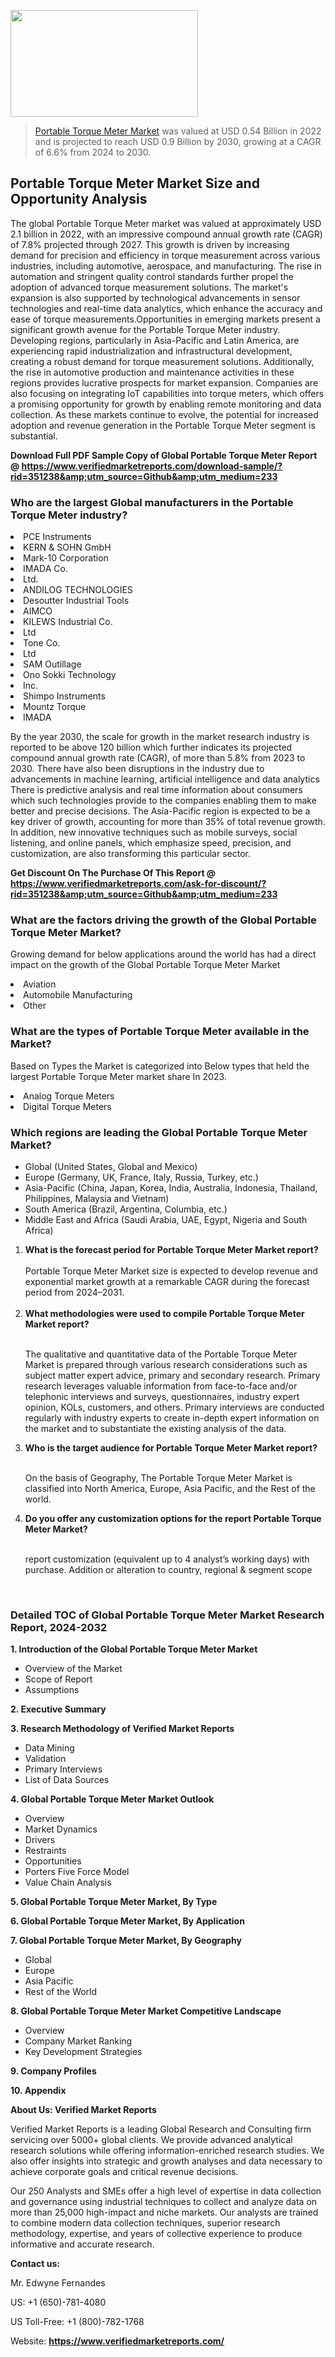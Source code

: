 <img src="https://ffe5etoiles.com/wp-content/uploads/2024/12/MST1-300x171.png" alt="" width="300" height="171" class="alignnone size-medium wp-image-20088" /><blockquote><p><p><a href="https://www.verifiedmarketreports.com/download-sample/?rid=351238&utm_source=Github&utm_medium=233" target="_blank">Portable Torque Meter Market</a> was valued at USD 0.54 Billion in 2022 and is projected to reach USD 0.9 Billion by 2030, growing at a CAGR of 6.6% from 2024 to 2030.</p></blockquote><p><h2>Portable Torque Meter Market Size and Opportunity Analysis</h2>The global Portable Torque Meter market was valued at approximately USD 2.1 billion in 2022, with an impressive compound annual growth rate (CAGR) of 7.8% projected through 2027. This growth is driven by increasing demand for precision and efficiency in torque measurement across various industries, including automotive, aerospace, and manufacturing. The rise in automation and stringent quality control standards further propel the adoption of advanced torque measurement solutions. The market's expansion is also supported by technological advancements in sensor technologies and real-time data analytics, which enhance the accuracy and ease of torque measurements.Opportunities in emerging markets present a significant growth avenue for the Portable Torque Meter industry. Developing regions, particularly in Asia-Pacific and Latin America, are experiencing rapid industrialization and infrastructural development, creating a robust demand for torque measurement solutions. Additionally, the rise in automotive production and maintenance activities in these regions provides lucrative prospects for market expansion. Companies are also focusing on integrating IoT capabilities into torque meters, which offers a promising opportunity for growth by enabling remote monitoring and data collection. As these markets continue to evolve, the potential for increased adoption and revenue generation in the Portable Torque Meter segment is substantial.</p><p class=""><strong>Download Full PDF Sample Copy of Global Portable Torque Meter Report @ <a href="https://www.verifiedmarketreports.com/download-sample/?rid=351238&amp;utm_source=Github&amp;utm_medium=233" target="_blank">https://www.verifiedmarketreports.com/download-sample/?rid=351238&amp;utm_source=Github&amp;utm_medium=233</a></strong></p><h3 id="" class="">Who are the largest Global manufacturers in the Portable Torque Meter industry?</h3><p><li>PCE Instruments</li><li> KERN & SOHN GmbH</li><li> Mark-10 Corporation</li><li> IMADA Co.</li><li>Ltd.</li><li> ANDILOG TECHNOLOGIES</li><li> Desoutter Industrial Tools</li><li> AIMCO</li><li> KILEWS Industrial Co.</li><li> Ltd</li><li> Tone Co.</li><li> Ltd</li><li> SAM Outillage</li><li> Ono Sokki Technology</li><li> Inc.</li><li> Shimpo Instruments</li><li> Mountz Torque</li><li> IMADA</li></p><div class=""><div class="" dir="" data-message-author-role="" data-message-id="" data-message-model-slug=""><div class=""><div class=""><div class=""><div class="" dir="" data-message-author-role="" data-message-id="" data-message-model-slug=""><div class=""><div class=""><p>By the year 2030, the scale for growth in the market research industry is reported to be above 120 billion which further indicates its projected compound annual growth rate (CAGR), of more than 5.8% from 2023 to 2030. There have also been disruptions in the industry due to advancements in machine learning, artificial intelligence and data analytics There is predictive analysis and real time information about consumers which such technologies provide to the companies enabling them to make better and precise decisions. The Asia-Pacific region is expected to be a key driver of growth, accounting for more than 35% of total revenue growth. In addition, new innovative techniques such as mobile surveys, social listening, and online panels, which emphasize speed, precision, and customization, are also transforming this particular sector.</p><p><strong>Get Discount On The Purchase Of This Report @&nbsp; <a href="https://www.verifiedmarketreports.com/ask-for-discount/?rid=351238&amp;utm_source=Github&amp;utm_medium=233" target="_blank">https://www.verifiedmarketreports.com/ask-for-discount/?rid=351238&amp;utm_source=Github&amp;utm_medium=233</a></strong></p></div></div></div></div></div></div></div></div><h3 id="" class="">What are the factors driving the growth of the Global Portable Torque Meter Market?</h3><p id="" class="">Growing demand for below applications around the world has had a direct impact on the growth of the Global Portable Torque Meter Market</p><p id="" class=""><li>Aviation</li><li> Automobile Manufacturing</li><li> Other</li></p><h3 id="" class="">What are the types of Portable Torque Meter available in the Market?</h3><p id="" class="">Based on Types the Market is categorized into Below types that held the largest Portable Torque Meter market share In 2023.</p><p id="" class=""><li>Analog Torque Meters</li><li> Digital Torque Meters</li></p><h3 id="" class="">Which regions are leading the Global Portable Torque Meter Market?</h3><ul><li>Global (United States, Global and Mexico)</li><li>Europe (Germany, UK, France, Italy, Russia, Turkey, etc.)</li><li>Asia-Pacific (China, Japan, Korea, India, Australia, Indonesia, Thailand, Philippines, Malaysia and Vietnam)</li><li>South America (Brazil, Argentina, Columbia, etc.)</li><li>Middle East and Africa (Saudi Arabia, UAE, Egypt, Nigeria and South Africa)</li></ul><p><ol><li><strong>What is the forecast period for Portable Torque Meter Market report?<br /></strong><br /><span data-sheets-root="1" data-sheets-value="{&quot;1&quot;:2,&quot;2&quot;:&quot;XXXX size is expected to develop revenue and exponential market growth at a remarkable CAGR during the forecast period from 2024&ndash;2030.&quot;}" data-sheets-userformat="{&quot;2&quot;:12674,&quot;4&quot;:{&quot;1&quot;:2,&quot;2&quot;:16776960},&quot;10&quot;:2,&quot;11&quot;:0,&quot;15&quot;:&quot;Arial&quot;,&quot;16&quot;:12}">Portable Torque Meter Market size is expected to develop revenue and exponential market growth at a remarkable CAGR during the forecast period from 2024&ndash;2031.</span><br /><br /></li><li><strong>What methodologies were used to compile Portable Torque Meter Market report?<br /><br /></strong><p>The qualitative and quantitative data of the&nbsp;Portable Torque Meter Market is prepared through various research considerations such as subject matter expert advice, primary and secondary research. Primary research leverages valuable information from face-to-face and/or telephonic interviews and surveys, questionnaires, industry expert opinion, KOLs, customers, and others. Primary interviews are conducted regularly with industry experts to create in-depth expert information on the market and to substantiate the existing analysis of the data.&nbsp;</p></li><li><strong>Who is the target audience for Portable Torque Meter Market report?<br /><br /></strong><p>On the basis of Geography, The&nbsp;Portable Torque Meter Market is classified into North America, Europe, Asia Pacific, and the Rest of the world.</p></li><li><strong>Do you offer any customization options for the report Portable Torque Meter Market?<br /><br /></strong><p>report customization (equivalent up to 4 analyst&rsquo;s working days) with purchase. Addition or alteration to country, regional &amp; segment scope</p><p>&nbsp;</p></li></ol></p><h3 id="" class="">Detailed TOC of Global Portable Torque Meter Market Research Report, 2024-2032</h3><p id="" class=""><strong>1. Introduction of the Global Portable Torque Meter Market</strong></p><ul><li>Overview of the Market</li><li>Scope of Report</li><li>Assumptions</li></ul><p id="" class=""><strong>2. Executive Summary</strong></p><p id="" class=""><strong>3. Research Methodology of&nbsp;Verified Market Reports</strong></p><ul><li>Data Mining</li><li>Validation</li><li>Primary Interviews</li><li>List of Data Sources</li></ul><p id="" class=""><strong>4. Global Portable Torque Meter Market Outlook</strong></p><ul><li>Overview</li><li>Market Dynamics</li><li>Drivers</li><li>Restraints</li><li>Opportunities</li><li>Porters Five Force Model</li><li>Value Chain Analysis</li></ul><p id="" class=""><strong>5. Global Portable Torque Meter Market, By&nbsp;Type</strong></p><p id="" class=""><strong>6. Global Portable Torque Meter Market, By Application</strong></p><p id="" class=""><strong>7. Global Portable Torque Meter Market, By Geography</strong></p><ul><li>Global</li><li>Europe</li><li>Asia Pacific</li><li>Rest of the World</li></ul><p id="" class=""><strong>8. Global Portable Torque Meter Market Competitive Landscape</strong></p><ul><li>Overview</li><li>Company Market Ranking</li><li>Key Development Strategies</li></ul><p id="" class=""><strong>9. Company Profiles</strong></p><p id="" class=""><strong>10. Appendix</strong></p><p id="" class=""><strong>About Us: Verified Market Reports</strong></p><p id="" class="">Verified Market Reports is a leading Global Research and Consulting firm servicing over 5000+ global clients. We provide advanced analytical research solutions while offering information-enriched research studies. We also offer insights into strategic and growth analyses and data necessary to achieve corporate goals and critical revenue decisions.</p><p id="" class="">Our 250 Analysts and SMEs offer a high level of expertise in data collection and governance using industrial techniques to collect and analyze data on more than 25,000 high-impact and niche markets. Our analysts are trained to combine modern data collection techniques, superior research methodology, expertise, and years of collective experience to produce informative and accurate research.</p><p id="" class=""><strong>Contact us:</strong></p><p id="" class="">Mr. Edwyne Fernandes</p><p id="" class="">US: +1 (650)-781-4080</p><p id="" class="">US Toll-Free: +1 (800)-782-1768</p><p id="" class="">Website: <a target="" data-test-app-aware-link=""><strong>https://www.verifiedmarketreports.com/</strong></a></p>
